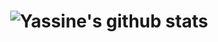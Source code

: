 <h1 align="center">

![Yassine's github stats](https://github-readme-stats.vercel.app/api?username=Gri-ffin&show_icons=true&hide=stars&count_private=true&theme=dark)

</h1>

<!--
**Gri-ffin/Gri-ffin** is a ✨ _special_ ✨ repository because its `README.md` (this file) appears on your GitHub profile.

Here are some ideas to get you started:

- 🔭 I’m currently working on ...
- 🌱 I’m currently learning ...
- 👯 I’m looking to collaborate on ...
- 🤔 I’m looking for help with ...
- 💬 Ask me about ...
- 📫 How to reach me: ...
- 😄 Pronouns: ...
- ⚡ Fun fact: ...
-->
